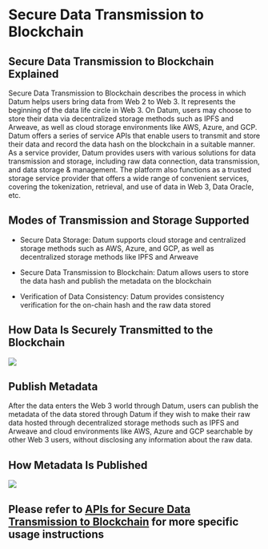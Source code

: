 # Secure Data Transmission to Blockchain


## Secure Data Transmission to Blockchain Explained


Secure Data Transmission to Blockchain describes the process in which Datum helps users bring data from Web 2 to Web 3. It represents the beginning of the data life circle in Web 3. On Datum, users may choose to store their data via decentralized storage methods such as IPFS and Arweave, as well as cloud storage environments like AWS, Azure, and GCP. Datum offers a series of service APIs that enable users to transmit and store their data and record the data hash on the blockchain in a suitable manner. As a service provider, Datum provides users with various solutions for data transmission and storage, including raw data connection, data transmission, and data storage & management. The platform also functions as a trusted storage service provider that offers a wide range of convenient services, covering the tokenization, retrieval, and use of data in Web 3, Data Oracle, etc.


## Modes of Transmission and Storage Supported


- Secure Data Storage: Datum supports cloud storage and centralized storage methods such as AWS, Azure, and GCP, as well as decentralized storage methods like IPFS and Arweave

- Secure Data Transmission to Blockchain: Datum allows users to store the data hash and publish the metadata on the blockchain

- Verification of Data Consistency: Datum provides consistency verification for the on-chain hash and the raw data stored


## How Data Is Securely Transmitted to the Blockchain


![][data_safe_onchain]




## Publish Metadata

After the data enters the Web 3 world through Datum, users can publish the metadata of the data stored through Datum if they wish to make their raw data hosted through decentralized storage methods such as IPFS and Arweave and cloud environments like AWS, Azure and GCP searchable by other Web 3 users, without disclosing any information about the raw data. 


## How Metadata Is Published

![][publish_metadata]


## Please refer to [APIs for Secure Data Transmission to Blockchain][api desc] for more specific usage instructions


[data_safe_onchain]: /img/data_safe_onchain.png
[publish_metadata]: /img/publish_metadata.png
[api desc]: ../APIDescription/SecureDataTransmissionToBlockchain.md

